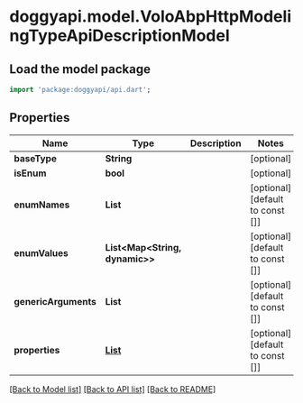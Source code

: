# doggyapi.model.VoloAbpHttpModelingTypeApiDescriptionModel

## Load the model package
```dart
import 'package:doggyapi/api.dart';
```

## Properties
Name | Type | Description | Notes
------------ | ------------- | ------------- | -------------
**baseType** | **String** |  | [optional] 
**isEnum** | **bool** |  | [optional] 
**enumNames** | **List<String>** |  | [optional] [default to const []]
**enumValues** | **List<Map<String, dynamic>>** |  | [optional] [default to const []]
**genericArguments** | **List<String>** |  | [optional] [default to const []]
**properties** | [**List<VoloAbpHttpModelingPropertyApiDescriptionModel>**](VoloAbpHttpModelingPropertyApiDescriptionModel.md) |  | [optional] [default to const []]

[[Back to Model list]](../README.md#documentation-for-models) [[Back to API list]](../README.md#documentation-for-api-endpoints) [[Back to README]](../README.md)


